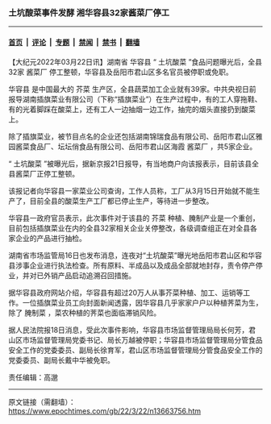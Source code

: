 ### 土坑酸菜事件发酵 湘华容县32家酱菜厂停工

---

#### [首页](../../../..?n13663756) &nbsp;|&nbsp; [评论](../../../../../epoch-comment?n13663756) &nbsp;|&nbsp; [专题](../../../../../epoch-special?n13663756) &nbsp;|&nbsp; [禁闻](../../../../../epoch-news?n13663756) &nbsp;|&nbsp; [禁书](../../../../../books?n13663756) &nbsp;|&nbsp; [翻墙](https://github.com/gfw-breaker/nogfw/blob/master/README.md?n13663756)


<div class="post_content" id="artbody" itemprop="articleBody">
 <!-- article content begin -->
 <p>
  【大纪元2022年03月22日讯】湖南省
  <ok href="https://www.epochtimes.com/gb/tag/%E5%8D%8E%E5%AE%B9%E5%8E%BF.html">
   华容县
  </ok>
  “
  <ok href="https://www.epochtimes.com/gb/tag/%E5%9C%9F%E5%9D%91%E9%85%B8%E8%8F%9C.html">
   土坑酸菜
  </ok>
  ”食品问题曝光后，全县32家
  <ok href="https://www.epochtimes.com/gb/tag/%E9%85%B1%E8%8F%9C%E5%8E%82.html">
   酱菜厂
  </ok>
  停工整顿，华容县及岳阳市君山区多名官员被停职或免职。
 </p>
 <p>
  <ok href="https://www.epochtimes.com/gb/tag/%E5%8D%8E%E5%AE%B9%E5%8E%BF.html">
   华容县
  </ok>
  是中国最大的
  <ok href="https://www.epochtimes.com/gb/tag/%E8%8A%A5%E8%8F%9C.html">
   芥菜
  </ok>
  生产区，全县蔬菜加工企业就有39家。中共央视日前报导湖南插旗菜业有限公司（下称“插旗菜业”）在生产过程中，有的工人穿拖鞋、有的光着脚踩在酸菜上，还有工人一边抽烟一边工作，抽完的烟头直接扔到酸菜上。
 </p>
 <p>
  除了插旗菜业，被节目点名的企业还包括湖南锦瑞食品有限公司、岳阳市君山区雅园酱菜食品厂、坛坛俏食品有限公司、岳阳市君山区海霞
  <ok href="https://www.epochtimes.com/gb/tag/%E9%85%B1%E8%8F%9C%E5%8E%82.html">
   酱菜厂
  </ok>
  ，共5家企业。
 </p>
 <p>
  “
  <ok href="https://www.epochtimes.com/gb/tag/%E5%9C%9F%E5%9D%91%E9%85%B8%E8%8F%9C.html">
   土坑酸菜
  </ok>
  ”被曝光后，据新京报21日报导，有当地商户向该报表示，目前该县全县酱菜厂正停工整顿。
 </p>
 <p>
  该报记者向华容县一家菜业公司查询，工作人员称，工厂从3月15日开始就不能生产了，目前全县的酸菜生产工厂都已停止生产，等待进一步整改。
 </p>
 <p>
  华容县一政府官员表示，此次事件对于该县的
  <ok href="https://www.epochtimes.com/gb/tag/%E8%8A%A5%E8%8F%9C.html">
   芥菜
  </ok>
  种植、腌制产业是一个重创，目前包括插旗菜业在内的全县32家相关企业关停整改，各级调查组正在对全县各家企业的产品进行抽检。
 </p>
 <p>
  湖南省市场监管局16日也发布消息，连夜对“土坑酸菜”曝光地岳阳市君山区和华容县涉事企业进行执法检查。所有原料、半成品以及成品全部就地封存，责令停产停业，并对已外销产品启动追溯召回措施。
 </p>
 <p>
  据华容县政府网站介绍，华容县有超过20万人从事芥菜种植、加工、运销等工作。一位插旗菜业员工向封面新闻透露，因华容县几乎家家户户以种植荠菜为生，除了
  <ok href="https://www.epochtimes.com/gb/tag/%E8%85%8C%E5%88%B6%E8%8F%9C.html">
   腌制菜
  </ok>
  ，菜农种植的荠菜也面临滞销风险。
 </p>
 <p>
  据人民法院报18日消息，受此次事件影响，华容县市场监督管理局局长何芳，君山区市场监督管理局党委书记、局长万越被停职；华容县市场监督管理局分管食品安全工作的党委委员、副局长徐育军，君山区市场监督管理局分管食品安全工作的党委委员、副局长戴中华被免职。
 </p>
 <p>
  责任编辑：高邈
 </p>
 <!-- article content end -->
 <div id="below_article_ad">
 </div>
</div>


---

原文链接（需翻墙）：https://www.epochtimes.com/gb/22/3/22/n13663756.htm
